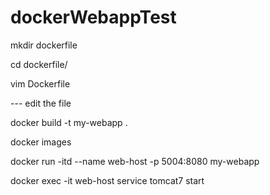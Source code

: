# dockerWebappTest

mkdir dockerfile

cd dockerfile/

vim Dockerfile

--- edit the file

docker build -t my-webapp .

docker images

docker run -itd --name web-host -p 5004:8080 my-webapp

docker exec -it web-host service tomcat7 start

